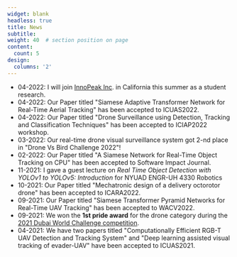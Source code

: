 ```yaml
---
widget: blank
headless: true
title: News
subtitle:
weight: 40  # section position on page
content:
  count: 5
design:
  columns: '2'
---
```


* 04-2022: I will join [InnoPeak Inc](https://www.innopeaktech.com/). in California this summer as a student research.
* 04-2022: Our Paper titled "Siamese Adaptive Transformer Network for Real-Time Aerial Tracking" has been accepted to ICUAS2022. 
* 04-2022: Our Paper titled "Drone Surveillance using Detection, Tracking and Classification Techniques" has been accepted to ICIAP2022 workshop.
* 03-2022: Our real-time drone visual surveillance system got 2-nd place in "Drone Vs Bird Challenge 2022"!
* 02-2022: Our Paper titled "A Siamese Network for Real-Time Object Tracking on CPU" has been accepted to Software Impact Journal.
* 11-2021: I gave a guest lecture on _Real Time Object Detection with YOLOv1 to YOLOv5: Introduction_ for NYUAD ENGR-UH 4330 Robotics
* 10-2021: Our Paper titled "Mechatronic design of a delivery octorotor drone" has been accepted to ICARA2022.
* 09-2021: Our Paper titled "Siamese Transformer Pyramid Networks for Real-Time UAV Tracking" has been accepted to WACV2022.
* 09-2021: We won the **1st pride award** for the drone category during the [2021 Dubai World Challenge competition](https://twitter.com/XiaoLisp/status/1453685884642074627?s=20&t=_U3YMIZK_zFBDRb_XppKqQ).
* 04-2021: We have two papers titled "Computationally Efficient RGB-T UAV Detection and Tracking System" and "Deep learning assisted visual tracking of evader-UAV" have been accepted to ICUAS2021.
